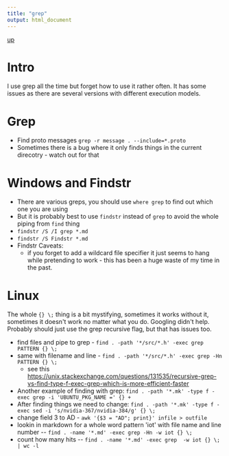 ```yaml
---
title: "grep"
output: html_document
---
```

[up](https://mikewise2718.github.io/markdowndocs/)

# Intro
I use grep all the time but forget how to use it rather often.
It has some issues as there are several versions with different execution models.

# Grep
* Find proto messages `grep -r message . --include=*.proto`
* Sometimes there is a bug where it only finds things in the current direcotry - watch out for that


# Windows and Findstr
* There are various greps, you should use `where grep` to find out which one you are using
* But it is probably best to use `findstr` instead of `grep` to avoid the whole piping from `find` thing
* `findstr /S /I grep *.md` 
* `findstr /S Findstr *.md` 
* Findstr Caveats: 
  *  if you forget to add a wildcard file specifier it just seems to hang while pretending to work - this has been a huge waste of my time in the past.


# Linux
The whole `{} \;` thing is a bit mystifying, sometimes it works without it, sometimes it doesn't work no matter what you do. Googling didn't help. Probably should just use the grep recursive flag, but that has issues too.

- find files and pipe to grep - `find . -path '*/src/*.h' -exec grep PATTERN {} \;`
- same with filename and line - `find . -path '*/src/*.h' -exec grep -Hn PATTERN {} \;`
   - see this https://unix.stackexchange.com/questions/131535/recursive-grep-vs-find-type-f-exec-grep-which-is-more-efficient-faster 
- Another example of finding with grep:   `find . -path '*.mk' -type f -exec grep -i 'UBUNTU_PKG_NAME =' {} +`
- After finding things we need to change: `find . -path '*.mk' -type f -exec sed -i 's/nvidia-367/nvidia-384/g' {} \;`
- change field 3 to AD - `awk '{$3 = "AD"; print}' infile > outfile`
- lookin in markdown for a whole word pattern 'iot' with file name and line number -- `find . -name '*.md' -exec grep -Hn -w iot {} \;`
- count how many hits -- `find . -name '*.md' -exec grep  -w iot {} \; | wc -l`
